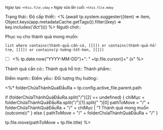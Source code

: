 <sub>Ngày tạo: `=this.file.cday` •  Ngày sửa lần cuối: `=this.file.mday`</sub>

Trạng thái::
Độ cấp thiết:: <% (await tp.system.suggester((item) => item, Object.keys(app.metadataCache.getTags()).filter((key) => key.includes('đct')))) %>
Người chơi::

Phục vụ cho thành quả mong muốn:
```dataview
list where contains(thành-quả-cần-có, [[]]) or contains(thành-quả-hỗ-trợ, [[]]) or contains(ý-tưởng-tốt-hơn, [[]]) 
```

- [ ] <% tp.date.now("YYYY-MM-DD")+": " +tp.file.cursor()+" (x"  %>

Thành quả cần có::
Thành quả hỗ trợ::
Thành phẩm::

Điểm mạnh::
Điểm yếu::
Đối tượng thụ hưởng::

<%* folderChứaThànhQuảĐầuRa = tp.config.active_file.parent.path

if (folderChứaThànhQuảĐầuRa.split("/")[2] == undefined) {
chỉMục = folderChứaThànhQuảĐầuRa.split("/")[1].split(" ")[0]
pathToMove = "/" + folderChứaThànhQuảĐầuRa + "/" + chỉMục | "1 Thành quả mong muốn (outcome)/"
} else {
pathToMove = "/" + folderChứaThànhQuảĐầuRa + "/"
} 

tp.file.move(pathToMove + tp.file.title) 
%>